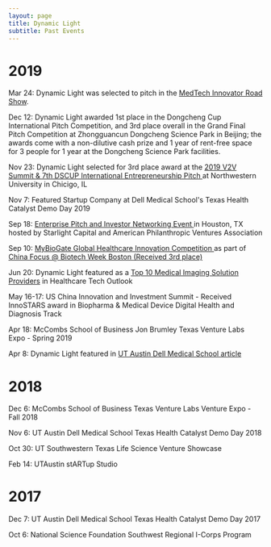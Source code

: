 ```yaml
---
layout: page
title: Dynamic Light
subtitle: Past Events
---
```

<div>

<h1> 2019 </h1>
<md-list-item class="md-3-line">
  <div class="md-list-item-text" layout="column">
        <p> Mar 24: Dynamic Light was selected to pitch in the <a href="https://medtechinnovator.org/laravel/application/attendee_book/dc2020"> MedTech Innovator Road Show</a>. </p>
        <p> Dec 12:  Dynamic Light awarded 1st place in the Dongcheng Cup International Pitch Competition, and 3rd place overall in the Grand Final Pitch Competition at Zhongguancun Dongcheng Science Park in Beijing; the awards come with a non-dilutive cash prize and 1 year of rent-free space for 3 people for 1 year at the Dongcheng Science Park facilities. </p>
        <p> Nov 23: Dynamic Light selected for 3rd place award at the <a href="https://v2v-inno.com/"> 2019 V2V Summit & 7th DSCUP International Entrepreneurship Pitch </a> at Northwestern University in Chicigo, IL </p>
        <p> Nov 7: Featured Startup Company at Dell Medical School's Texas Health Catalyst Demo Day 2019 </p>
        <p> Sep 18: <a href="http://americanphilanthropicventures.org/2019/07/apva-houston-investor-networking-event-september-18/"> Enterprise Pitch and Investor Networking Event </a> in Houston, TX hosted by Starlight Capital and American Philanthropic Ventures Association </p>
    <p> Sep 10: <a href="https://competition.mybiogate.com/9-10-boston-preliminary/"> MyBioGate Global Healthcare Innovation Competition </a> as part of <a href="https://events.mybiogate.com/biotechweekboston/"> China Focus @ Biotech Week Boston </a> <a href="https://finance.yahoo.com/news/mybiogate-global-healthcare-innovation-competition-200000422.html"> (Received 3rd place) </a> </p> 
    <p> Jun 20: Dynamic Light featured as a <a href="https://medical-imaging.healthcaretechoutlook.com/vendor/dynamic-light-a-novel-technology-for-noninvasive-blood-flow-imaging-cid-933-mid-84.html"> Top 10 Medical Imaging Solution Providers</a> in Healthcare Tech Outlook </p>
    <p>May 16-17: US China Innovation and Investment Summit - Received InnoSTARS award in Biopharma & Medical Device Digital Health and Diagnosis Track </p>
    <p>Apr 18: McCombs School of Business Jon Brumley Texas Venture Labs Expo - Spring 2019 </p>
    <p>Apr 8: Dynamic Light featured in <a href="https://dellmed.utexas.edu/blog/a-speckle-of-hope-a-ut-austin-project-journey-through-beyond-texas-health-catalyst">UT Austin Dell Medical School article</a> </p>
  </div>

<h1> 2018 </h1>
<md-list-item class="md-3-line">
  <div class="md-list-item-text" layout="column">
    <p>Dec 6: McCombs School of Business Texas Venture Labs Venture Expo - Fall 2018 </p>
    <p>Nov 6: UT Austin Dell Medical School Texas Health Catalyst Demo Day 2018 </p>
    <p>Oct 30: UT Southwestern Texas Life Science Venture Showcase </p>
    <p>Feb 14: UTAustin stARTup Studio </p>
  </div>
</md-list-item>

<h1> 2017 </h1>
<md-list-item class="md-3-line">
  <div class="md-list-item-text" layout="column">
    <p>Dec 7: UT Austin Dell Medical School Texas Health Catalyst Demo Day 2017 </p>
    <p>Oct 6: National Science Foundation Southwest Regional I-Corps Program </p>
  </div>
</md-list-item>

